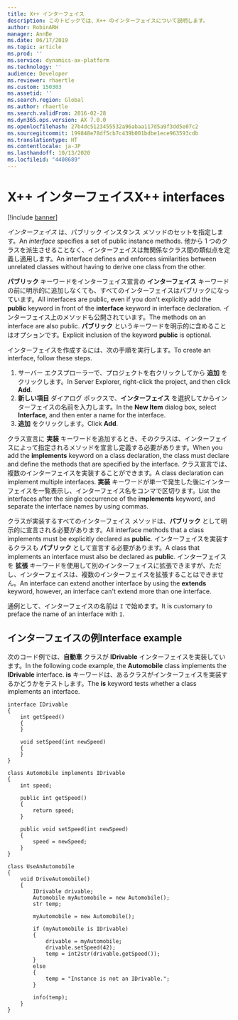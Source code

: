 ```yaml
---
title: X++ インターフェイス
description: このトピックでは、X++ のインターフェイスについて説明します。
author: RobinARH
manager: AnnBe
ms.date: 06/17/2019
ms.topic: article
ms.prod: ''
ms.service: dynamics-ax-platform
ms.technology: ''
audience: Developer
ms.reviewer: rhaertle
ms.custom: 150303
ms.assetid: ''
ms.search.region: Global
ms.author: rhaertle
ms.search.validFrom: 2016-02-28
ms.dyn365.ops.version: AX 7.0.0
ms.openlocfilehash: 27b4dc5123455532a96abaa117d5a9f3dd5e07c2
ms.sourcegitcommit: 199848e78df5cb7c439b001bdbe1ece963593cdb
ms.translationtype: HT
ms.contentlocale: ja-JP
ms.lasthandoff: 10/13/2020
ms.locfileid: "4408689"
---
```

# <a name="x-interfaces"></a><span data-ttu-id="a0900-103">X++ インターフェイス</span><span class="sxs-lookup"><span data-stu-id="a0900-103">X++ interfaces</span></span>

[!include [banner](../includes/banner.md)]

<span data-ttu-id="a0900-104">*インターフェイス* は、パブリック インスタンス メソッドのセットを指定します。</span><span class="sxs-lookup"><span data-stu-id="a0900-104">An *interface* specifies a set of public instance methods.</span></span> <span data-ttu-id="a0900-105">他から 1 つのクラスを派生させることなく、インターフェイスは無関係なクラス間の類似点を定義し適用します。</span><span class="sxs-lookup"><span data-stu-id="a0900-105">An interface defines and enforces similarities between unrelated classes without having to derive one class from the other.</span></span> 

<span data-ttu-id="a0900-106">**パブリック** キーワードをインターフェイス宣言の **インターフェイス** キーワードの前に明示的に追加しなくても、すべてのインターフェイスはパブリックになっています。</span><span class="sxs-lookup"><span data-stu-id="a0900-106">All interfaces are public, even if you don't explicitly add the **public** keyword in front of the **interface** keyword in interface declaration.</span></span> <span data-ttu-id="a0900-107">インターフェイス上のメソッドも公開されています。</span><span class="sxs-lookup"><span data-stu-id="a0900-107">The methods on an interface are also public.</span></span> <span data-ttu-id="a0900-108">**パブリック** というキーワードを明示的に含めることはオプションです。</span><span class="sxs-lookup"><span data-stu-id="a0900-108">Explicit inclusion of the keyword **public** is optional.</span></span> 

<span data-ttu-id="a0900-109">インターフェイスを作成するには、次の手順を実行します。</span><span class="sxs-lookup"><span data-stu-id="a0900-109">To create an interface, follow these steps.</span></span>

1.  <span data-ttu-id="a0900-110">サーバー エクスプローラーで、プロジェクトを右クリックしてから **追加** をクリックします。</span><span class="sxs-lookup"><span data-stu-id="a0900-110">In Server Explorer, right-click the project, and then click **Add**.</span></span>
2.  <span data-ttu-id="a0900-111">**新しい項目** ダイアログ ボックスで、**インターフェイス** を選択してからインターフェイスの名前を入力します。</span><span class="sxs-lookup"><span data-stu-id="a0900-111">In the **New Item** dialog box, select **Interface**, and then enter a name for the interface.</span></span>
3.  <span data-ttu-id="a0900-112">**追加** をクリックします。</span><span class="sxs-lookup"><span data-stu-id="a0900-112">Click **Add**.</span></span>

<span data-ttu-id="a0900-113">クラス宣言に **実装** キーワードを追加するとき、そのクラスは、インターフェイスによって指定されるメソッドを宣言し定義する必要があります。</span><span class="sxs-lookup"><span data-stu-id="a0900-113">When you add the **implements** keyword on a class declaration, the class must declare and define the methods that are specified by the interface.</span></span> <span data-ttu-id="a0900-114">クラス宣言では、複数のインターフェイスを実装することができます。</span><span class="sxs-lookup"><span data-stu-id="a0900-114">A class declaration can implement multiple interfaces.</span></span> <span data-ttu-id="a0900-115">**実装** キーワードが単一で発生した後にインターフェイスを一覧表示し、インターフェイス名をコンマで区切ります。</span><span class="sxs-lookup"><span data-stu-id="a0900-115">List the interfaces after the single occurrence of the **implements** keyword, and separate the interface names by using commas.</span></span> 

<span data-ttu-id="a0900-116">クラスが実装するすべてのインターフェイス メソッドは、**パブリック** として明示的に宣言される必要があります。</span><span class="sxs-lookup"><span data-stu-id="a0900-116">All interface methods that a class implements must be explicitly declared as **public**.</span></span> <span data-ttu-id="a0900-117">インターフェイスを実装するクラスも **パブリック** として宣言する必要があります。</span><span class="sxs-lookup"><span data-stu-id="a0900-117">A class that implements an interface must also be declared as **public**.</span></span> <span data-ttu-id="a0900-118">インターフェイスを **拡張** キーワードを使用して別のインターフェイスに拡張できますが、ただし、インターフェイスは、複数のインターフェイスを拡張することはできません。</span><span class="sxs-lookup"><span data-stu-id="a0900-118">An interface can extend another interface by using the **extends** keyword, however, an interface can't extend more than one interface.</span></span>

<span data-ttu-id="a0900-119">通例として、インターフェイスの名前は `I` で始めます。</span><span class="sxs-lookup"><span data-stu-id="a0900-119">It is customary to preface the name of an interface with `I`.</span></span>

## <a name="interface-example"></a><span data-ttu-id="a0900-120">インターフェイスの例</span><span class="sxs-lookup"><span data-stu-id="a0900-120">Interface example</span></span>

<span data-ttu-id="a0900-121">次のコード例では、**自動車** クラスが **IDrivable** インターフェイスを実装しています。</span><span class="sxs-lookup"><span data-stu-id="a0900-121">In the following code example, the **Automobile** class implements the **IDrivable** interface.</span></span> <span data-ttu-id="a0900-122">**is** キーワードは、あるクラスがインターフェイスを実装するかどうかをテストします。</span><span class="sxs-lookup"><span data-stu-id="a0900-122">The **is** keyword tests whether a class implements an interface.</span></span>

```xpp
interface IDrivable
{
    int getSpeed()
    {
    }

    void setSpeed(int newSpeed)
    {
    }
}

class Automobile implements IDrivable
{
    int speed;

    public int getSpeed()
    {
        return speed;
    }

    public void setSpeed(int newSpeed)
    {
        speed = newSpeed;
    }
}

class UseAnAutomobile
{
    void DriveAutomobile()
    {
        IDrivable drivable;
        Automobile myAutomobile = new Automobile();
        str temp;

        myAutomobile = new Automobile();

        if (myAutomobile is IDrivable)
        {
            drivable = myAutomobile;
            drivable.setSpeed(42);
            temp = int2str(drivable.getSpeed());
        }
        else
        {
            temp = "Instance is not an IDrivable.";
        }

        info(temp);
    }
}
```
